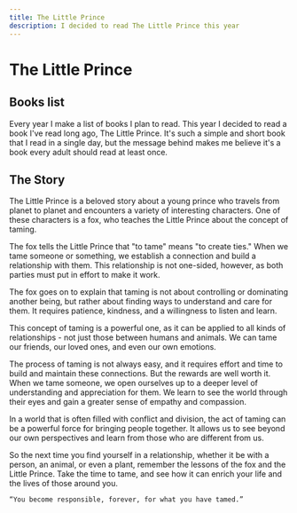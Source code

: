 ```yaml
---
title: The Little Prince
description: I decided to read The Little Prince this year
---
```


# The Little Prince


## Books list
Every year I make a list of books I plan to read. This year I decided to read a book I've read long ago, The Little Prince.
It's such a simple and short book that I read in a single day, but the message behind makes me believe it's a book every adult should read at least once.

## The Story
The Little Prince is a beloved story about a young prince who travels from planet to planet and encounters a variety of interesting characters. One of these characters is a fox, who teaches the Little Prince about the concept of taming.

The fox tells the Little Prince that "to tame" means "to create ties." When we tame someone or something, we establish a connection and build a relationship with them. This relationship is not one-sided, however, as both parties must put in effort to make it work.

The fox goes on to explain that taming is not about controlling or dominating another being, but rather about finding ways to understand and care for them. It requires patience, kindness, and a willingness to listen and learn.

This concept of taming is a powerful one, as it can be applied to all kinds of relationships - not just those between humans and animals. We can tame our friends, our loved ones, and even our own emotions.

The process of taming is not always easy, and it requires effort and time to build and maintain these connections. But the rewards are well worth it. When we tame someone, we open ourselves up to a deeper level of understanding and appreciation for them. We learn to see the world through their eyes and gain a greater sense of empathy and compassion.

In a world that is often filled with conflict and division, the act of taming can be a powerful force for bringing people together. It allows us to see beyond our own perspectives and learn from those who are different from us.

So the next time you find yourself in a relationship, whether it be with a person, an animal, or even a plant, remember the lessons of the fox and the Little Prince. Take the time to tame, and see how it can enrich your life and the lives of those around you.

`“You become responsible, forever, for what you have tamed.”`
